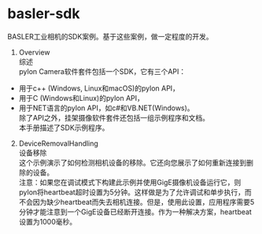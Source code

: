 # basler-sdk  
BASLER工业相机的SDK案例。基于这些案例，做一定程度的开发。  

1. Overview  
综述  
pylon Camera软件套件包括一个SDK，它有三个API：  
* 用于c++ (Windows, Linux和macOS)的pylon API，  
* 用于C (Windows和Linux)的pylon API，  
* 用于NET语言的pylon API，如c#和VB.NET(Windows)。  
除了API之外，挂架摄像软件套件还包括一组示例程序和文档。  
本手册描述了SDK示例程序。  

2. DeviceRemovalHandling   
设备移除  
这个示例演示了如何检测相机设备的移除。它还向您展示了如何重新连接到删除的设备。  
注意：如果您在调试模式下构建此示例并使用GigE摄像机设备运行它，则pylon将heartbeat超时设置为5分钟。这样做是为了允许调试和单步执行，而不会因为缺少heartbeat而失去相机连接。但是，使用此设置，应用程序需要5分钟才能注意到一个GigE设备已经断开连接。作为一种解决方案，heartbeat设置为1000毫秒。  

